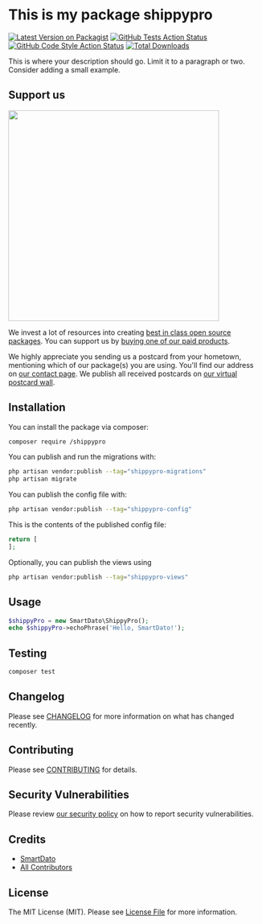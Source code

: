 # This is my package shippypro

[![Latest Version on Packagist](https://img.shields.io/packagist/v//shippypro.svg?style=flat-square)](https://packagist.org/packages//shippypro)
[![GitHub Tests Action Status](https://img.shields.io/github/actions/workflow/status//shippypro/run-tests.yml?branch=main&label=tests&style=flat-square)](https://github.com//shippypro/actions?query=workflow%3Arun-tests+branch%3Amain)
[![GitHub Code Style Action Status](https://img.shields.io/github/actions/workflow/status//shippypro/fix-php-code-style-issues.yml?branch=main&label=code%20style&style=flat-square)](https://github.com//shippypro/actions?query=workflow%3A"Fix+PHP+code+style+issues"+branch%3Amain)
[![Total Downloads](https://img.shields.io/packagist/dt//shippypro.svg?style=flat-square)](https://packagist.org/packages//shippypro)

This is where your description should go. Limit it to a paragraph or two. Consider adding a small example.

## Support us

[<img src="https://github-ads.s3.eu-central-1.amazonaws.com/shippypro.jpg?t=1" width="419px" />](https://spatie.be/github-ad-click/shippypro)

We invest a lot of resources into creating [best in class open source packages](https://spatie.be/open-source). You can support us by [buying one of our paid products](https://spatie.be/open-source/support-us).

We highly appreciate you sending us a postcard from your hometown, mentioning which of our package(s) you are using. You'll find our address on [our contact page](https://spatie.be/about-us). We publish all received postcards on [our virtual postcard wall](https://spatie.be/open-source/postcards).

## Installation

You can install the package via composer:

```bash
composer require /shippypro
```

You can publish and run the migrations with:

```bash
php artisan vendor:publish --tag="shippypro-migrations"
php artisan migrate
```

You can publish the config file with:

```bash
php artisan vendor:publish --tag="shippypro-config"
```

This is the contents of the published config file:

```php
return [
];
```

Optionally, you can publish the views using

```bash
php artisan vendor:publish --tag="shippypro-views"
```

## Usage

```php
$shippyPro = new SmartDato\ShippyPro();
echo $shippyPro->echoPhrase('Hello, SmartDato!');
```

## Testing

```bash
composer test
```

## Changelog

Please see [CHANGELOG](CHANGELOG.md) for more information on what has changed recently.

## Contributing

Please see [CONTRIBUTING](CONTRIBUTING.md) for details.

## Security Vulnerabilities

Please review [our security policy](../../security/policy) on how to report security vulnerabilities.

## Credits

- [SmartDato](https://github.com/)
- [All Contributors](../../contributors)

## License

The MIT License (MIT). Please see [License File](LICENSE.md) for more information.
